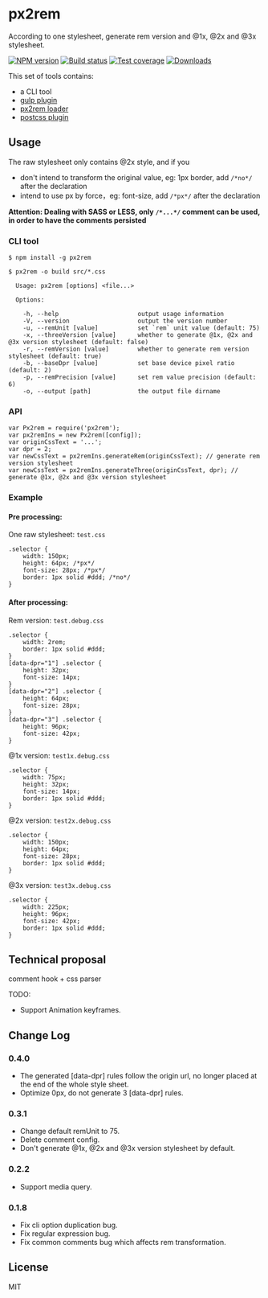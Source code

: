 # px2rem

According to one stylesheet, generate rem version and @1x, @2x and @3x stylesheet.

[![NPM version][npm-image]][npm-url]
[![Build status][travis-image]][travis-url]
[![Test coverage][coveralls-image]][coveralls-url]
[![Downloads][downloads-image]][downloads-url]

[npm-image]: https://img.shields.io/npm/v/px2rem.svg?style=flat-square
[npm-url]: https://npmjs.org/package/px2rem
[travis-image]: https://img.shields.io/travis/songsiqi/px2rem.svg?style=flat-square
[travis-url]: https://travis-ci.org/songsiqi/px2rem
[coveralls-image]: https://img.shields.io/coveralls/songsiqi/px2rem.svg?style=flat-square
[coveralls-url]: https://coveralls.io/r/songsiqi/px2rem
[downloads-image]: http://img.shields.io/npm/dm/px2rem.svg?style=flat-square
[downloads-url]: https://npmjs.org/package/px2rem

This set of tools contains:

* a CLI tool
* [gulp plugin](https://www.npmjs.com/package/gulp-px3rem)
* [px2rem loader](https://www.npmjs.com/package/px2rem-loader)
* [postcss plugin](https://www.npmjs.com/package/postcss-px2rem)

## Usage

The raw stylesheet only contains @2x style, and if you

* don't intend to transform the original value, eg: 1px border, add `/*no*/` after the declaration
* intend to use px by force，eg: font-size, add `/*px*/` after the declaration

**Attention: Dealing with SASS or LESS, only `/*...*/` comment can be used, in order to have the comments persisted**

### CLI tool

```
$ npm install -g px2rem
```
```
$ px2rem -o build src/*.css
```

```
  Usage: px2rem [options] <file...>

  Options:

    -h, --help                      output usage information
    -V, --version                   output the version number
    -u, --remUnit [value]           set `rem` unit value (default: 75)
    -x, --threeVersion [value]      whether to generate @1x, @2x and @3x version stylesheet (default: false)
    -r, --remVersion [value]        whether to generate rem version stylesheet (default: true)
    -b, --baseDpr [value]           set base device pixel ratio (default: 2)
    -p, --remPrecision [value]      set rem value precision (default: 6)
    -o, --output [path]             the output file dirname
```

### API

```
var Px2rem = require('px2rem');
var px2remIns = new Px2rem([config]);
var originCssText = '...';
var dpr = 2;
var newCssText = px2remIns.generateRem(originCssText); // generate rem version stylesheet
var newCssText = px2remIns.generateThree(originCssText, dpr); // generate @1x, @2x and @3x version stylesheet
```

### Example

#### Pre processing:

One raw stylesheet: `test.css`

```
.selector {
    width: 150px;
    height: 64px; /*px*/
    font-size: 28px; /*px*/
    border: 1px solid #ddd; /*no*/
}
```

#### After processing:

Rem version: `test.debug.css`

```
.selector {
    width: 2rem;
    border: 1px solid #ddd;
}
[data-dpr="1"] .selector {
    height: 32px;
    font-size: 14px;
}
[data-dpr="2"] .selector {
    height: 64px;
    font-size: 28px;
}
[data-dpr="3"] .selector {
    height: 96px;
    font-size: 42px;
}
```

@1x version: `test1x.debug.css`

```
.selector {
    width: 75px;
    height: 32px;
    font-size: 14px;
    border: 1px solid #ddd;
}
```

@2x version: `test2x.debug.css`

```
.selector {
    width: 150px;
    height: 64px;
    font-size: 28px;
    border: 1px solid #ddd;
}
```

@3x version: `test3x.debug.css`

```
.selector {
    width: 225px;
    height: 96px;
    font-size: 42px;
    border: 1px solid #ddd;
}
```

## Technical proposal

comment hook + css parser

TODO:

* Support Animation keyframes.

## Change Log

### 0.4.0

* The generated [data-dpr] rules follow the origin url, no longer placed at the end of the whole style sheet.
* Optimize 0px, do not generate 3 [data-dpr] rules.

### 0.3.1

* Change default remUnit to 75.
* Delete comment config.
* Don't generate @1x, @2x and @3x version stylesheet by default.

### 0.2.2

* Support media query.

### 0.1.8

* Fix cli option duplication bug.
* Fix regular expression bug.
* Fix common comments bug which affects rem transformation.

## License

MIT
